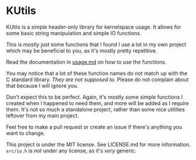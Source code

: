 # KUtils

KUtils is a simple header-only library for kernelspace usage. It allows for some basic string manipulation and simple IO functions.

This is mostly just some functions that I found I use a lot in my own project which may be beneficial to you, as it's mostly pretty repetitive.

Read the documentation in [usage.md](https://github.com/jakeSteinburger/kutils/blob/main/usage.md) on how to use the functions.

You may notice that a lot of these function names do not match up with the C standard library. *They are not supposed to.* Please do not complain about that because I will ignore you.

Don't expect this to be perfect. Again, it's mostly some simple functions I created when I happened to need them, and more will be added as I require them. It's not so much a standalone project, rather than some nice utilities leftover from my main project.

Feel free to make a pull request or create an issue if there's anything you want to change.

This project is under the MIT license. See LICENSE.md for more information. `src/io.h` is *not* under any license, as it's *very* generic.
